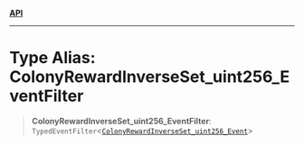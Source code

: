 [**API**](../../../README.md)

***

# Type Alias: ColonyRewardInverseSet\_uint256\_EventFilter

> **ColonyRewardInverseSet\_uint256\_EventFilter**: `TypedEventFilter`\<[`ColonyRewardInverseSet_uint256_Event`](ColonyRewardInverseSet_uint256_Event.md)\>
